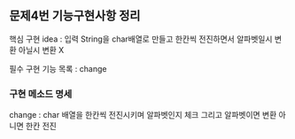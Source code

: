 ## 문제4번 기능구현사항 정리

핵심 구현 idea : 입력 String을 char배열로 만들고 한칸씩 전진하면서 알파벳일시 변환 아닐시 변환 X

필수 구현 기능 목록 : change

### 구현 메소드 명세

change : char 배열을 한칸씩 전진시키며 알파벳인지 체크 그리고 알파벳이면 변환 아니면 한칸 전진


 